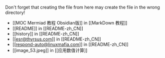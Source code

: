 Don't forget that creating the file from here may create the file in the wrong directory!
- [[MOC Mermiad 教程 Obsidian版]] in [[MarkDown 教程]]
- [[README]] in [[README-zh_CN]]
- [[history]] in [[README-zh_CN]]
- [[esr@thyrsus.com]] in [[README-zh_CN]]
- [[respond-auto@linuxmafia.com]] in [[README-zh_CN]]
- [[image_53.jpeg]] in [[应用数值计算]]